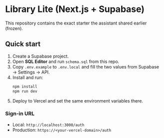 # Library Lite (Next.js + Supabase)

This repository contains the exact starter the assistant shared earlier (frozen).

## Quick start
1. Create a Supabase project.
2. Open **SQL Editor** and run `schema.sql` from this repo.
3. Copy `.env.example` to `.env.local` and fill the two values from Supabase → Settings → API.
4. Install and run:
   ```bash
   npm install
   npm run dev
   ```
5. Deploy to Vercel and set the same environment variables there.

### Sign-in URL
- Local: `http://localhost:3000/auth`
- Production: `https://<your-vercel-domain>/auth`
